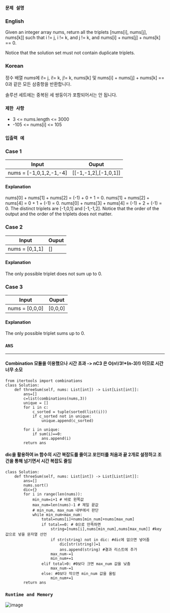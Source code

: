 ### `문제 설명`

### English

Given an integer array nums, return all the triplets [nums[i], nums[j], nums[k]] such that i != j, i != k, and j != k, and nums[i] + nums[j] + nums[k] == 0.

Notice that the solution set must not contain duplicate triplets.

### Korean

정수 배열 nums에 i!= j, i!= k, j!= k, nums[k] 및 nums[i] + nums[j] + nums[k] == 0과 같은 모든 삼중항을 반환합니다.

솔루션 세트에는 중복된 세 쌍둥이가 포함되어서는 안 됩니다.

### `제한 사항`

- 3 <= nums.length <= 3000
- -105 <= nums[i] <= 105

### `입출력 예`
### Case 1

|Input|Ouput|
|---|---|
|nums = [-1,0,1,2,-1,-4]|[[-1,-1,2],[-1,0,1]]|

#### Explanation

nums[0] + nums[1] + nums[2] = (-1) + 0 + 1 = 0.
nums[1] + nums[2] + nums[4] = 0 + 1 + (-1) = 0.
nums[0] + nums[3] + nums[4] = (-1) + 2 + (-1) = 0.
The distinct triplets are [-1,0,1] and [-1,-1,2].
Notice that the order of the output and the order of the triplets does not matter.

### Case 2

|Input|Ouput|
|---|---|
|nums = [0,1,1]|[]|

#### Explanation

The only possible triplet does not sum up to 0.

### Case 3

|Input|Ouput|
|---|---|
|nums = [0,0,0]|[0,0,0]|

#### Explanation

The only possible triplet sums up to 0.

### `ANS`

----
#### Combination 모듈을 이용했으나 시간 초과 -> nC3 은 O(n!/3!*(n-3)!) 이므로 시간 너무 소모
```
from itertools import combinations
class Solution:
    def threeSum(self, nums: List[int]) -> List[List[int]]:
        ans=[]
        c=list(combinations(nums,3))
        unique = []
        for i in c:
            c_sorted = tuple(sorted(list(i)))
            if c_sorted not in unique:
                unique.append(c_sorted)

        for i in unique:
            if sum(i)==0:
                ans.append(i)
        return ans
```

#### dic을 활용하여 in 함수의 시간 복잡도를 줄이고 포인터를 처음과 끝 2개로 설정하고 조건을 통해 넘기면서 시간 복잡도 줄임
```
class Solution:
    def threeSum(self, nums: List[int]) -> List[List[int]]:
        ans=[]
        nums.sort()
        dic={}
        for i in range(len(nums)):
            min_num=i+1 # 바로 왼쪽값
            max_num=len(nums)-1 # 제일 끝값
            # min_num, max_num 내부에서 판단 
            while min_num<max_num: 
                total=nums[i]+nums[min_num]+nums[max_num] 
                if total==0: # 0으로 만족하면
                    string=[nums[i],nums[min_num],nums[max_num]] #key 값으로 넣을 문자열 선언
                    if str(string) not in dic: #dic에 없으면 넣어줌
                        dic[str(string)]=1
                        ans.append(string) #결과 리스트에 추가
                    max_num-=1 
                    min_num+=1
                elif total>0: #0보다 크면 max_num 값을 낮춤
                    max_num-=1
                else: #0보다 작으면 min_num 값을 올림
                    min_num+=1
        return ans

```

### `Runtime and Memory`

![image](https://user-images.githubusercontent.com/106041072/230755200-41cd3817-6879-4f3c-88e9-4abb6a19bcef.png)
